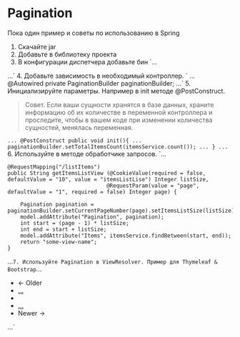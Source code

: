 # Pagination

Пока один пример и советы по использованию в Spring

1. Скачайте jar
2. Добавьте в библиотеку проекта
3. В конфигурации диспетчера добавьте бин
`...
<bean id="paginationBuilder" class="com.artglorin.web.utils.PaginationBuilderImpl" factory-method="getInstance" scope="prototype"/>
...`
4. Добавьте зависимость в необходимый контроллер.
` ...
	@Autowired
	private PaginationBuilder paginationBuilder;
...`
5. Инициализируйте параметры. Например в init методе @PostConstruct.

> Совет. Если ваши сущности хранятся в базе данных, храните информацию об их количестве в переменной контроллера и проследите, чтобы в вашем коде при изменении количества сущностей, менялась переменная.

`...
	@PostConstruct
	public void init(){
	    ...
		paginationBuilder.setTotalItemsCount(itemsService.count());
		...
	}
...`
6. Используйте в методе обработчике запросов.
`...

	@RequestMapping("/listItems")
	public String getItemsListView (@CookieValue(required = false, defaultValue = "10", value = "itemsListLise") Integer listSize,
	                               @RequestParam(value = "page", defaultValue = "1", required = false) Integer page) {

		Pagination pagination = paginationBuilder.setCurrentPageNumber(page).setItemsListSize(listSize).build();
		model.addAttribute("Pagination", pagination);
		int start = (page - 1) * listSize;
		int end = start + listSize;
		model.addAttribute("Items", itemsService.findBetween(start, end));
		return "some-view-name";
	}
...`
7. Используйте Pagination в ViewResolver. Пример для Thymeleaf & Bootstrap
`...
<nav th:if="${Pagination}" role="navigation"> <!-- Start pager -->
        <ul id="pager" class="pager"  th:with="url ='@{/listitems?page=}">
            <th:block th:if="${Pagination.existPreviousSet}">
                <li class="previous">
                    <a th:href="@{${url} + ${Pagination.firstPageInSet - 1}}"> <span>&larr;</span> Older </a>
                </li>
                <li class="disabled"><a href="#">&hellip;</a></li>
            </th:block>
            <li th:each="page : ${Pagination.setPages}" th:class="${page == Pagination.currentPage}? active">
                <a th:href="@{${url} + ${page}}" th:text="${page}"></a>
            </li>
            <th:block th:if="${Pagination.existNextSet}">
                <li class="disabled"><a href="#">&hellip;</a></li>
                <li class="previous">
                   <a th:href="@{${url} + ${Pagination.lastPageInSet + 1}}">Newer <span aria-hidden="true">&rarr;</span> </a>
                </li>
            </th:block>
        </ul>
    </nav>
...`
